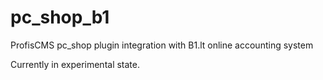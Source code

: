 pc_shop_b1
==========

ProfisCMS pc_shop plugin integration with B1.lt online accounting system

Currently in experimental state.